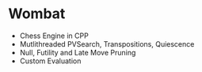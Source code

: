 # Wombat
- Chess Engine in CPP
- Mutlithreaded PVSearch, Transpositions, Quiescence
- Null, Futility and Late Move Pruning
- Custom Evaluation
